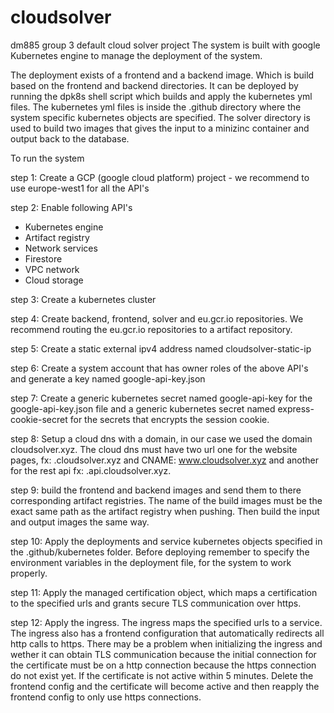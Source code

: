# cloudsolver
dm885 group 3 default cloud solver project
The system is built with google Kubernetes engine to manage the deployment of the system.

The deployment exists of a frontend and a backend image. Which is build based on the frontend and backend directories. It can be deployed by running the dpk8s shell script which builds and apply the kubernetes yml files. The kubernetes yml files is inside the .github directory where the system specific kubernetes objects are specified. The solver directory is used to build two images that gives the input to a minizinc container and output back to the database.

To run the system

step 1: Create a GCP (google cloud platform) project - we recommend to use europe-west1 for all the API's

step 2: Enable following API's
 - Kubernetes engine
 - Artifact registry
 - Network services
 - Firestore
 - VPC network
 - Cloud storage

step 3: Create a kubernetes cluster

step 4: Create backend, frontend, solver and eu.gcr.io repositories. We recommend routing the eu.gcr.io repositories to a artifact repository. 

step 5: Create a static external ipv4 address named cloudsolver-static-ip

step 6: Create a system account that has owner roles of the above API's and generate
        a key named google-api-key.json

step 7: Create a generic kubernetes secret named google-api-key for the google-api-key.json file
        and a generic kubernetes secret named express-cookie-secret for the secrets that encrypts the session cookie.

step 8: Setup a cloud dns with a domain, in our case we used the domain cloudsolver.xyz. The cloud dns
        must have two url one for the website pages, fx: .cloudsolver.xyz and CNAME: www.cloudsolver.xyz
        and another for the rest api fx: .api.cloudsolver.xyz.

step 9: build the frontend and backend images and send them to there corresponding artifact registries. The name of the build
        images must be the exact same path as the artifact registry when pushing. Then build the input and output images the same
        way.

step 10: Apply the deployments and service kubernetes objects specified in the .github/kubernetes folder. Before deploying remember
         to specify the environment variables in the deployment file, for the system to work properly.

step 11: Apply the managed certification object, which maps a certification to the specified urls and grants secure TLS communication
         over https.

step 12: Apply the ingress. The ingress maps the specified urls to a service. The ingress also has a frontend configuration that
         automatically redirects all http calls to https. There may be a problem when initializing the ingress and wether it can obtain
         TLS communication because the initial connection for the certificate must be on a http connection because the https connection
         do not exist yet. If the certificate is not active within 5 minutes. Delete the frontend config and the certificate will
         become active and then reapply the frontend config to only use https connections.
